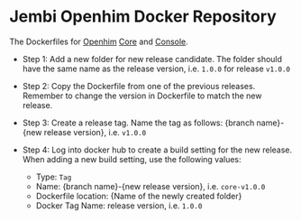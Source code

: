 # Jembi Openhim Docker Repository

The Dockerfiles for [Openhim](http://openhim.readthedocs.io/en/latest/) [Core](https://github.com/jembi/openhim-core-js) and [Console](https://github.com/jembi/openhim-console).

* Step 1: Add a new folder for new release candidate. The folder should have the same name as the release version, i.e. `1.0.0` for release `v1.0.0`

* Step 2: Copy the Dockerfile from one of the previous releases. Remember to change the version in Dockerfile to match the new release.

* Step 3: Create a release tag. Name the tag as follows: {branch name}-{new release version}, i.e. `v1.0.0`

* Step 4: Log into docker hub to create a build setting for the new release. When adding a new build setting, use the following values:
  * Type: `Tag`
  * Name: {branch name}-{new release version}, i.e. `core-v1.0.0`
  * Dockerfile location: {Name of the newly created folder}
  * Docker Tag Name: release version, i.e. `1.0.0`

